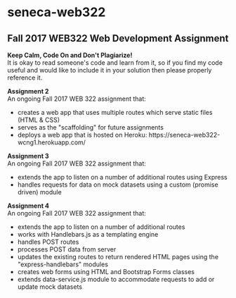 # seneca-web322
<h2>Fall 2017 WEB322 Web Development Assignment</h2>

<b>Keep Calm, Code On and Don't Plagiarize!</b><br/>
It is okay to read someone's code and learn from it, so if you find my code useful and would like to include it in your solution then please properly reference it.        

<div>
  <b>Assignment 2</b><br/>
  An ongoing Fall 2017 WEB 322 assignment that:
  <ul>
    <li>creates a web app that uses multiple routes which serve static files (HTML & CSS)</li>
    <li>serves as the "scaffolding" for future assignments</li>
    <li>deploys a web app that is hosted on Heroku: https://seneca-web322-wcng1.herokuapp.com/</li>
  </ul>
</div>

<div>
  <b>Assignment 3</b><br/>
  An ongoing Fall 2017 WEB 322 assignment that:
  <ul>
    <li>extends the app to listen on a number of additional routes using Express</li>
    <li>handles requests for data on mock datasets using a custom (promise driven) module</li>
  </ul>
</div>

<div>
  <b>Assignment 4</b><br/>
  An ongoing Fall 2017 WEB 322 assignment that:
  <ul>
    <li>extends the app to listen on a number of additional routes</li>
    <li>works with Handlebars.js as a templating engine</li>
    <li>handles POST routes</li>
    <li>processes POST data from server</li>
    <li>updates the existing routes to return rendered HTML pages using the "express-handlebars" modules</li>
    <li>creates web forms using HTML and Bootstrap Forms classes</li>
    <li>extends data-service.js module to accommodate requests to add or update mock datasets</li>
  </ul>
</div>

